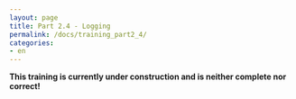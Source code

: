 ```yaml
---
layout: page
title: Part 2.4 - Logging
permalink: /docs/training_part2_4/
categories: 
- en
---
```


**This training is currently under construction and is neither complete nor correct!**